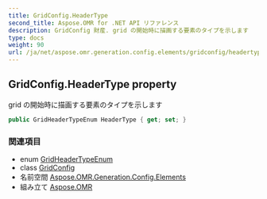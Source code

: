 ```yaml
---
title: GridConfig.HeaderType
second_title: Aspose.OMR for .NET API リファレンス
description: GridConfig 財産. grid の開始時に描画する要素のタイプを示します
type: docs
weight: 90
url: /ja/net/aspose.omr.generation.config.elements/gridconfig/headertype/
---
```

## GridConfig.HeaderType property

grid の開始時に描画する要素のタイプを示します

```csharp
public GridHeaderTypeEnum HeaderType { get; set; }
```

### 関連項目

* enum [GridHeaderTypeEnum](../../../aspose.omr.generation.config.enums/gridheadertypeenum/)
* class [GridConfig](../)
* 名前空間 [Aspose.OMR.Generation.Config.Elements](../../gridconfig/)
* 組み立て [Aspose.OMR](../../../)


